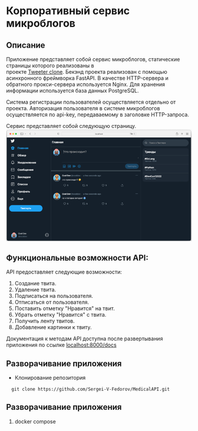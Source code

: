 # Корпоративный сервис микроблогов

## Описание
Приложение представляет собой сервис микроблогов, статические страницы которого реализованы в  
проекте [Tweeter clone](https://github.com/kaanersoy/twitter-clone.git). Бекэнд проекта реализован с помощью 
асинхронного фреймворка FastAPI. В качестве HTTP-сервера и обратного прокси-сервера используется Nginx. 
Для хранения информации используется база данных PostgreSQL.

Система регистрации пользователей осуществляется отдельно от проекта.
Авторизация пользователя в системе микроблогов осуществляется по api-key, 
передаваемому в заголовке HTTP-запроса.

Сервис представляет собой следующую страницу.
![Документация](tests/images/tweeter-clone.png "Документация")

## Функциональные возможности API:
API предоставляет следующие возможности:

1. Создание твита.
2. Удаление твита.
3. Подписаться на пользователя.
4. Отписаться от пользователя.
5. Поставить отметку "Нравится" на твит.
6. Убрать отметку "Нравится" с твита.
7. Получить ленту твитов.
8. Добавление картинки к твиту.

Документация к методам API доступна после развертывания приложения по ссылке
[localhost:8000/docs](localhost:8000/docs "localhost:8000/docs")

## Разворачивание приложения

* Клонирование репозитория
 ```commandline
   git clone https://github.com/Sergei-V-Fedorov/MedicalAPI.git
 ```

## Разворачивание приложения
1. docker compose 